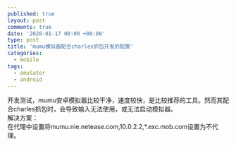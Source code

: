 ```yaml
---
published: true
layout: post
comments: true
date: '2020-01-17 00:00 +08:00'
type: post
title: 'mumu模拟器配合charles抓包开发的配置'
categories:
  - mobile
tags:
  - emulator
  - android
---
```

开发测试，mumu安卓模拟器比较干净，速度较快，是比较推荐的工具。然而其配合charles抓包时，会导致输入无法使用，或无法启动模拟器。   
解决方案：  
在代理中设置将mumu.nie.netease.com,10.0.2.2,*.exc.mob.com设置为不代理。